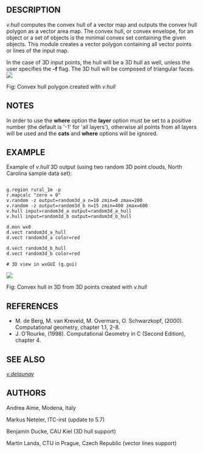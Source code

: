 
## DESCRIPTION

*v.hull* computes the convex hull of a vector map and outputs
the convex hull polygon as a vector area map. The convex hull, or
convex envelope, for an object or a set of objects is the minimal
convex set containing the given objects. This module creates a vector
polygon containing all vector points or lines of the input map.

In the case of 3D input points, the hull will be a 3D hull as well,
unless the user specifies the **-f** flag. The 3D hull will be
composed of triangular faces.
![](v_hull.png)

Fig: Convex hull polygon created with *v.hull*

## NOTES

In order to use the **where** option the **layer** option must
be set to a positive number (the default is '-1' for 'all layers'), otherwise
all points from all layers will be used and the **cats** and **where**
options will be ignored.

## EXAMPLE

Example of *v.hull* 3D output (using two random 3D point
clouds, North Carolina sample data set):

```

g.region rural_1m -p
r.mapcalc "zero = 0"
v.random -z output=random3d_a n=10 zmin=0 zmax=200
v.random -z output=random3d_b n=15 zmin=400 zmax=600
v.hull input=random3d_a output=random3d_a_hull
v.hull input=random3d_b output=random3d_b_hull

d.mon wx0
d.vect random3d_a_hull
d.vect random3d_a color=red

d.vect random3d_b_hull
d.vect random3d_b color=red

# 3D view in wxGUI (g.gui)

```

![](v_hull_3d.png)

Fig: Convex hull in 3D from 3D points created with *v.hull*

## REFERENCES

* M. de Berg, M. van Kreveld, M. Overmars, O. Schwarzkopf,
  (2000). Computational geometry, chapter 1.1, 2-8.
* J. O'Rourke, (1998). Computational Geometry in C (Second
  Edition), chapter 4.

## SEE ALSO

*[v.delaunay](v.delaunay.html)*

## AUTHORS

Andrea Aime, Modena, Italy

Markus Neteler, ITC-irst (update to 5.7)

Benjamin Ducke, CAU Kiel (3D hull support)

Martin Landa, CTU in Prague, Czech Republic (vector lines support)
